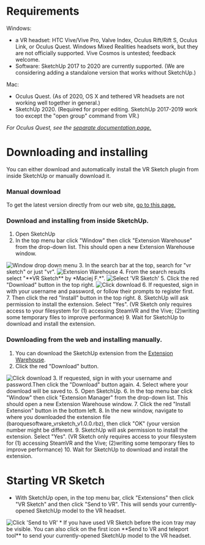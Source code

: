 # Requirements

Windows:

* a VR headset: HTC Vive/Vive Pro, Valve Index, Oculus Rift/Rift S, Oculus Link, or Oculus Quest.  Windows Mixed Realities headsets work, but they are not officially supported.  Vive Cosmos is untested; feedback welcome.
* Software: SketchUp 2017 to 2020 are currently supported. (We are considering adding a standalone version that works without SketchUp.)

Mac:

* Oculus Quest.  (As of 2020, OS X and tethered VR headsets are not working well together in general.)
* SketchUp 2020.  (Required for proper editing.  SketchUp 2017-2019 work too except the "open group" command from VR.)

*For Oculus Quest, see the <a href="docs-getting-started-quest.html">separate documentation page.</a>*

# Downloading and installing

You can either download and automatically install the VR Sketch plugin from inside SketchUp or manually download it.

### Manual download
To get the latest version directly from our web site, <a href="https://vrsketch.eu/downloads.html">go to this page.</a>

### Download and installing from inside SketchUp.
  1. Open SketchUp
  2. In the top menu bar click "Window" then click "Extension Warehouse" from the drop-down list. This should open a new Extension Warehouse window.
  <img class="img-fluid shadow my-3" src="./img/docs/window-drop-down-menu.png" alt="Window drop down menu"> 
  3. In the search bar at the top, search for "vr sketch" or just "vr". 
  <img class="img-fluid shadow my-3" src="./img/docs/warehouse.png" alt="Extension Warehouse"> 
  4. From the search results select "**VR Sketch** by *Maciej F.*". 
  <img class="img-fluid shadow my-3" src="./img/docs/search.png" alt="Select 'VR Sketch'"> 
  5. Click the red "Download" button in the top right. 
  <img class="img-fluid shadow my-3" src="./img/docs/found.png" alt="Click download"> 
  6. If requested, sign in with your username and password, or follow their prompts to register first.
  7. Then click the red "Install" button in the top right.
  8. SketchUp will ask permission to install the extension. Select "Yes". (VR Sketch only requires access to your filesystem for (1) accessing SteamVR and the Vive; (2)writing some temporary files to improve performance)
  9. Wait for SketchUp to download and install the extension.

### Downloading from the web and installing manually.
  1. You can download the SketchUp extension from the [Extension Warehouse](https://extensions.sketchup.com/en/content/lightscape-vr-designer "Extension Warehouse"). 
  2. Click the red "Download" button. 
  <img class="img-fluid shadow my-3" src="./img/docs/browser.png" alt="Click download"> 
  3. If requested, sign in with your username and password.Then click the "Download" button again.
  4. Select where your download will be saved to.
  5. Open SketchUp.
  6. In the top menu bar click "Window" then click "Extension Manager" from the drop-down list. This should open a new Extension Warehouse window. 
  7. Click the red "Install Extension" button in the bottom left. 
  8. In the new window, navigate to where you downloaded the extension file (baroquesoftware_vrsketch_v1.0.0.rbz), then click "OK" (your version number might be different.
  9. SketchUp will ask permission to install the extension. Select "Yes". (VR Sketch only requires access to your filesystem for (1) accessing SteamVR and the Vive; (2)writing some temporary files to improve performance)
  10. Wait for SketchUp to download and install the extension.

# Starting VR Sketch

* With SketchUp open, in the top menu bar, click "Extensions" then click "VR Sketch" and then click "Send to VR". This will sends your currently-opened SketchUp model to the VR headset. 
<img class="img-fluid shadow my-3" src="./img/docs/menu-vr.png" alt="Click 'Send to VR'"> 
* If you have used VR Sketch before the icon tray may be visible. You can also click on the first icon **Send to VR and teleport tool** to send your currently-opened SketchUp model to the VR headset. 
